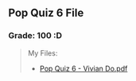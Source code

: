 ## Pop Quiz 6 File

### Grade: 100 :D


>My Files:
>* [Pop Quiz 6 - Vivian Do.pdf](https://github.com/odnaiviv/CSC-4520/blob/main/Quizzes/6/Pop%20Quiz%206%20-%20Vivian%20Do.pdf)
